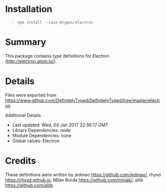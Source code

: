 # Installation
> `npm install --save @types/electron`

# Summary
This package contains type definitions for Electron (http://electron.atom.io/).

# Details
Files were exported from https://www.github.com/DefinitelyTyped/DefinitelyTyped/tree/master/electron

Additional Details
 * Last updated: Wed, 04 Jan 2017 22:36:17 GMT
 * Library Dependencies: node
 * Module Dependencies: none
 * Global values: Electron

# Credits
These definitions were written by jedmao <https://github.com/jedmao/>, rhysd <https://rhysd.github.io>, Milan Burda <https://github.com/miniak/>, aliib <https://github.com/aliib>.
